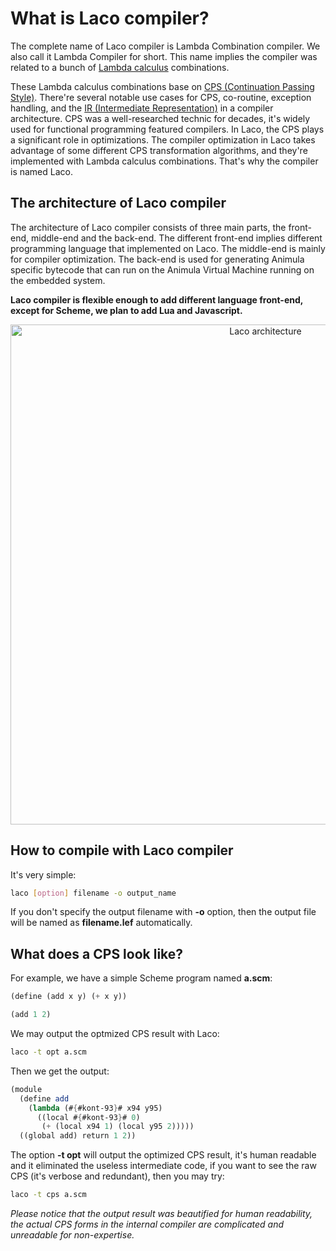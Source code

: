 # What is Laco compiler?

The complete name of Laco compiler is Lambda Combination compiler. We also call it Lambda Compiler for short. This name implies the compiler was related to a bunch of [Lambda calculus](https://en.wikipedia.org/wiki/Lambda_calculus) combinations.

These Lambda calculus combinations base on [CPS (Continuation Passing Style)](https://en.wikipedia.org/wiki/Continuation-passing_style). There're several notable use cases for CPS, co-routine, exception handling, and the [IR (Intermediate Representation)](https://en.wikipedia.org/wiki/Intermediate_representation) in a compiler architecture. CPS was a well-researched technic for decades, it's widely used for functional programming featured compilers. In Laco, the CPS plays a significant role in optimizations. The compiler optimization in Laco takes advantage of some different CPS transformation algorithms, and they're implemented with Lambda calculus combinations. That's why the compiler is named Laco.

## The architecture of Laco compiler

The architecture of Laco compiler consists of three main parts, the front-end, middle-end and the back-end.
The different front-end implies different programming language that implemented on Laco. The middle-end is mainly for compiler optimization. The back-end is used for generating Animula specific bytecode that can run on the Animula Virtual Machine running on the embedded system.

**Laco compiler is flexible enough to add different language front-end, except for Scheme, we plan to add Lua and Javascript.**

<center>
<img src="../img/laco_arch_intro.png" alt="Laco architecture" width="800" />
</center>

## How to compile with Laco compiler

It's very simple:
```bash
laco [option] filename -o output_name
```
If you don't specify the output filename with **-o** option, then the output file will be named as **filename.lef** automatically.

## What does a CPS look like?

For example, we have a simple Scheme program named **a.scm**:
```scheme
(define (add x y) (+ x y))

(add 1 2)
```

We may output the optmized CPS result with Laco:
```bash
laco -t opt a.scm
```

Then we get the output:
``` scheme
(module
  (define add
    (lambda (#{#kont-93}# x94 y95)
      ((local #{#kont-93}# 0)
       (+ (local x94 1) (local y95 2)))))
  ((global add) return 1 2))
```
The option **-t opt** will output the optimized CPS result, it's human readable and it eliminated the useless intermediate code, if you want to see the raw CPS (it's verbose and redundant), then you may try:
```bash
laco -t cps a.scm
```

*Please notice that the output result was beautified for human readability, the actual CPS forms in the internal compiler are complicated and unreadable for non-expertise.*
